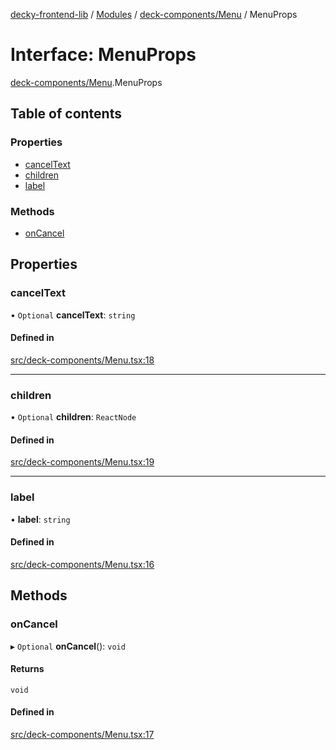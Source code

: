 [decky-frontend-lib](../README.md) / [Modules](../modules.md) / [deck-components/Menu](../modules/deck_components_Menu.md) / MenuProps

# Interface: MenuProps

[deck-components/Menu](../modules/deck_components_Menu.md).MenuProps

## Table of contents

### Properties

- [cancelText](deck_components_Menu.MenuProps.md#canceltext)
- [children](deck_components_Menu.MenuProps.md#children)
- [label](deck_components_Menu.MenuProps.md#label)

### Methods

- [onCancel](deck_components_Menu.MenuProps.md#oncancel)

## Properties

### cancelText

• `Optional` **cancelText**: `string`

#### Defined in

[src/deck-components/Menu.tsx:18](https://github.com/SteamDeckHomebrew/decky-frontend-lib/blob/ed98d14/src/deck-components/Menu.tsx#L18)

___

### children

• `Optional` **children**: `ReactNode`

#### Defined in

[src/deck-components/Menu.tsx:19](https://github.com/SteamDeckHomebrew/decky-frontend-lib/blob/ed98d14/src/deck-components/Menu.tsx#L19)

___

### label

• **label**: `string`

#### Defined in

[src/deck-components/Menu.tsx:16](https://github.com/SteamDeckHomebrew/decky-frontend-lib/blob/ed98d14/src/deck-components/Menu.tsx#L16)

## Methods

### onCancel

▸ `Optional` **onCancel**(): `void`

#### Returns

`void`

#### Defined in

[src/deck-components/Menu.tsx:17](https://github.com/SteamDeckHomebrew/decky-frontend-lib/blob/ed98d14/src/deck-components/Menu.tsx#L17)

